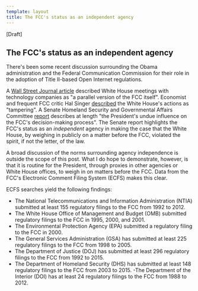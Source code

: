 ```yaml
---
template: layout
title: The FCC's status as an independent agency
---
```


[Draft]

## The FCC's status as an independent agency

There's been some recent discussion surrounding the Obama administration and the Federal Communication Commission for their role in the adoption of Title II-based Open Internet regulations.

A [Wall Street Journal article](http://www.wsj.com/articles/how-white-house-thwarted-fcc-chief-on-internet-rules-1423097522) described White House meetings with technology companies as "a parallel version of the FCC itself". Economist and frequent FCC critic Hal Singer [described](https://twitter.com/HalSinger/status/714098473365278722) the White House's actions as "tampering". A Senate Homeland Security and Governmental Affairs Committee [report](/files/fcc-report-sen-ron-johnson.pdf) describes at length "the President's undue influence on the FCC's decision-making process". The Senate report highlights the FCC's status as an _independent_ agency in making the case that the White House, by weighing in publicly on a matter before the FCC, violated the spirit, if not the letter, of the law.

A broad discussion of the norms surrounding agency independence is outside the scope of this post. What I do hope to demonstrate, however, is that it is routine for the President, through proxies in other agencies or White House offices, to weigh in on matters before the FCC. Data from the FCC's Electronic Comment Filing System (ECFS) makes this clear.

ECFS searches yield the following findings:

- The National Telecommunications and Information Administration (NTIA) submitted at least 155 regulatory filings to the FCC from 1992 to 2012.
- The White House Office of Management and Budget (OMB) submitted regulatory filings to the FCC in 1995, 2000, and 2001.
- The Environmental Protection Agency (EPA) submitted a regulatory filing to the FCC in 2000.
- The General Services Administration (GSA) has submitted at least 225 regulatory filings to the FCC from 1998 to 2005.
- The Department of Justice (DOJ) has submitted at least 296 regulatory filings to the FCC from 1992 to 2015.
- The Department of Homeland Security (DHS) has submitted at least 148 regulatory filings to the FCC from 2003 to 2015.
-The Department of the Interior (DOI) has at least 24 regulatory filings to the FCC from 1988 to 2012.
